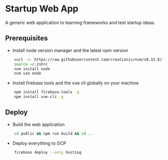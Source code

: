 # Startup Web App

A generic web application to learning frameworks and test startup ideas.

## Prerequisites

- Install node version manager and the latest npm version

```bash
    curl -o- https://raw.githubusercontent.com/creationix/nvm/v0.33.0/install.sh | bash
    source ~/.zshrc
    nvm install node
    nvm use node
```

- Install firebase tools and the vue cli globally on your machine

```bash
    npm install firebase-tools -g
    npm install vue-cli -g
```

## Deploy

- Build the web application

```bash
    cd public && npm run build && cd ..
```

- Deploy everything to GCP

```bash
    firebase deploy --only hosting
```
